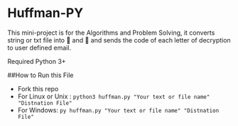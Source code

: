 # Huffman-PY

This mini-project is for the Algorithms and Problem Solving, it converts string or txt file  into 🐍 and 🐘 and sends the code of each letter of decryption to user defined email. 

Required  Python 3+

##How to Run this File
<ul>
<li>Fork this repo</li>
<li> For Linux or Unix : <code>python3 huffman.py "Your text or file name" "Distnation File"</code></li>
<li> For Windows: <code>py huffman.py "Your text or file name" "Distnation File"</code></li>
</ul>
